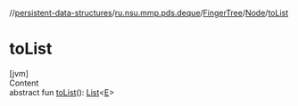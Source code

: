 //[persistent-data-structures](../../../index.md)/[ru.nsu.mmp.pds.deque](../../index.md)/[FingerTree](../index.md)/[Node](index.md)/[toList](to-list.md)



# toList  
[jvm]  
Content  
abstract fun [toList](to-list.md)(): [List](https://kotlinlang.org/api/latest/jvm/stdlib/kotlin.collections/-list/index.html)<[E](index.md)>  



